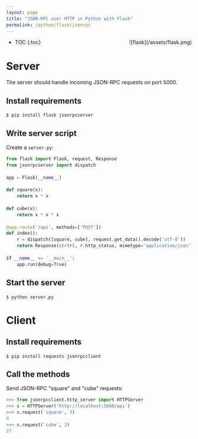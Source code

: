 ```yaml
---
layout: page
title: "JSON-RPC over HTTP in Python with Flask"
permalink: /python/flask/jsonrpc
---
```

<div style="float: right" markdown="1">
![flask](/assets/flask.png)
</div>

* TOC
{:toc}

Server
======

The server should handle incoming JSON-RPC requests on port 5000.

Install requirements
--------------------

```shell
$ pip install flask jsonrpcserver
```

Write server script
-------------------

Create a `server.py`:

```python
from flask import Flask, request, Response
from jsonrpcserver import dispatch

app = Flask(__name__)

def square(x):
    return x * x

def cube(x):
    return x * x * x

@app.route('/api', methods=['POST'])
def index():
    r = dispatch([square, cube], request.get_data().decode('utf-8'))
    return Response(str(r), r.http_status, mimetype='application/json')

if __name__ == '__main__':
    app.run(debug=True)
```

Start the server
----------------

```shell
$ python server.py
```

Client
======

Install requirements
--------------------

```shell
$ pip install requests jsonrpcclient
```

Call the methods
-------------

Send JSON-RPC "square" and "cube" requests:

```python
>>> from jsonrpcclient.http_server import HTTPServer
>>> s = HTTPServer('http://localhost:5000/api')
>>> s.request('square', 3)
9
>>> s.request('cube', 3)
27
```
